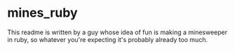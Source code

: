 # mines_ruby

This readme is written by a guy whose idea of fun is making a minesweeper in
ruby, so whatever you're expecting it's probably already too much.
